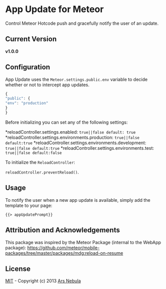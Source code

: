 # App Update for Meteor

Control Meteor Hotcode push and gracefully notify the user of an update.

## Current Version
**v1.0.0**

## Configuration

App Update uses the ``Meteor.settings.public.env`` variable to decide whether or not to intercept app updates. 

```js
{
"public": {
"env": "production"
}
}
```

Before initializing you can set any of the following settings:

*reloadController.settings.enabled: ``true||false default: true``
*reloadController.settings.environments.production: ``true||false default:true``
*reloadController.settings.environments.development: ``true||false default:true``
*reloadController.settings.environments.test: ``true||false default:false``

To initialize the ``ReloadController``:

``reloadController.preventReload()``.

## Usage

To notify the user when a new app update is available, simply add the template to your page:

``{{> appUpdatePrompt}}``

## Attribution and Acknowledgements

This package was inspired by the Meteor Package (internal to the WebApp package):
https://github.com/meteor/mobile-packages/tree/master/packages/mdg:reload-on-resume

## License

[MIT](http://choosealicense.com/licenses/mit/) -
Copyright (c) 2013 [Ars Nebula](http://www.arsnebula.com)
